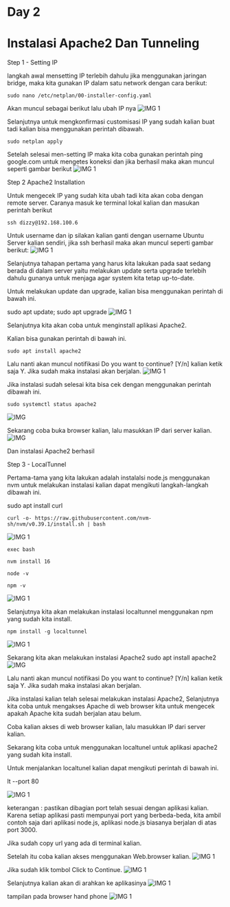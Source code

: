 # Day 2
# Instalasi Apache2 Dan Tunneling

Step 1 - Setting IP

langkah awal mensetting IP terlebih dahulu jika menggunakan jaringan bridge, maka kita gunakan IP dalam satu network dengan cara berikut:
```
sudo nano /etc/netplan/00-installer-config.yaml

```
Akan muncul sebagai berikut lalu ubah IP nya
![IMG 1](https://github.com/Indizzy/Bootcamp-Devops/blob/main/Stage%201/week%201/images%202/Screenshot%20from%202022-08-24%2009-49-56.png)


Selanjutnya untuk mengkonfirmasi customisasi IP yang sudah kalian buat tadi kalian bisa menggunakan perintah dibawah.
```
sudo netplan apply
```

 Setelah selesai men-setting IP maka kita coba gunakan perintah ping google.com untuk mengetes koneksi dan jika berhasil maka akan muncul seperti gambar berikut
![IMG 1](https://github.com/Indizzy/Bootcamp-Devops/blob/main/Stage%201/week%201/images%202/Screenshot%20from%202022-08-24%2009-54-38.png)
  
  
Step 2
Apache2 Installation

Untuk mengecek IP yang sudah kita ubah tadi kita akan coba dengan remote server. Caranya masuk ke terminal lokal kalian dan masukan perintah berikut
```
ssh dizzy@192.168.100.6 
```
Untuk username dan ip silakan kalian ganti dengan username Ubuntu Server kalian sendiri, jika ssh berhasil maka akan muncul seperti gambar berikut:
![IMG 1](https://github.com/Indizzy/Bootcamp-Devops/blob/main/Stage%201/week%201/images%202/Screenshot%20from%202022-08-24%2010-01-00.png)


Selanjutnya tahapan pertama yang harus kita lakukan pada saat sedang berada di dalam server yaitu melakukan update serta upgrade terlebih dahulu gunanya untuk menjaga agar system kita tetap up-to-date.

Untuk melakukan update dan upgrade, kalian bisa menggunakan perintah di bawah ini.

sudo apt update; sudo apt upgrade
![IMG 1](https://github.com/Indizzy/Bootcamp-Devops/blob/main/Stage%201/week%201/images%202/Screenshot%20from%202022-08-24%2010-02-47.png)


Selanjutnya kita akan coba untuk menginstall aplikasi Apache2.

Kalian bisa gunakan perintah di bawah ini.
```
sudo apt install apache2
```
Lalu nanti akan muncul notifikasi Do you want to continue? [Y/n] kalian ketik saja Y. Jika sudah maka instalasi akan berjalan.
![IMG 1](https://github.com/Indizzy/Bootcamp-Devops/blob/main/Stage%201/week%201/images%202/Screenshot%20from%202022-08-25%2002-35-26.png)


Jika instalasi sudah selesai kita bisa cek dengan menggunakan perintah dibawah ini.
```
sudo systemctl status apache2
```
![IMG](https://github.com/Indizzy/Bootcamp-Devops/blob/main/Stage%201/week%201/images%202/Screenshot%20from%202022-08-25%2002-37-07.png)

Sekarang coba buka browser kalian, lalu masukkan IP dari server kalian.
![IMG](https://github.com/Indizzy/Bootcamp-Devops/blob/main/Stage%201/week%201/images%202/Screenshot%20from%202022-08-25%2002-37-59.png)


Dan instalasi Apache2 berhasil

Step 3 - LocalTunnel

Pertama-tama yang kita lakukan adalah instalalsi node.js menggunakan nvm untuk melakukan instalasi kalian dapat mengikuti langkah-langkah dibawah ini.

sudo apt install curl
```
curl -o- https://raw.githubusercontent.com/nvm-sh/nvm/v0.39.1/install.sh | bash

```
![IMG 1](https://github.com/Indizzy/Bootcamp-Devops/blob/main/Stage%201/week%201/images%202/Screenshot%20from%202022-08-25%2002-41-56.png)

```
exec bash
```

```
nvm install 16
```

```
node -v
```

```
npm -v

```
![IMG 1](https://github.com/Indizzy/Bootcamp-Devops/blob/main/Stage%201/week%201/images%202/Screenshot%20from%202022-08-25%2002-48-19.png)

Selanjutnya kita akan melakukan instalasi localtunnel menggunakan npm yang sudah kita install.

```
npm install -g localtunnel
```

![IMG 1](https://github.com/Indizzy/Bootcamp-Devops/blob/main/Stage%201/week%201/images%202/Screenshot%20from%202022-08-25%2002-49-19.png)

Sekarang kita akan melakukan instalasi Apache2
sudo apt install apache2
![IMG](https://github.com/Indizzy/Bootcamp-Devops/blob/main/Stage%201/week%201/images%202/Screenshot%20from%202022-08-25%2002-54-49.png)

Lalu nanti akan muncul notifikasi Do you want to continue? [Y/n] kalian ketik saja Y. Jika sudah maka instalasi akan berjalan.

Jika instalasi kalian telah selesai melakukan instalasi Apache2, Selanjutnya kita coba untuk mengakses Apache di web browser kita untuk mengecek apakah Apache kita sudah berjalan atau belum.

Coba kalian akses di web browser kalian, lalu masukkan IP dari server kalian.

Sekarang kita coba untuk menggunakan localtunel untuk aplikasi apache2 yang sudah kita install.

Untuk menjalankan localtunel kalian dapat mengikuti perintah di bawah ini.

lt --port 80

![IMG 1](https://github.com/Indizzy/Bootcamp-Devops/blob/main/Stage%201/week%201/images%202/Screenshot%20from%202022-08-25%2003-03-27.png)

keterangan : pastikan dibagian port telah sesuai dengan aplikasi kalian. Karena setiap aplikasi pasti mempunyai port yang berbeda-beda, kita ambil contoh saja dari aplikasi node.js, aplikasi node.js biasanya berjalan di atas port 3000.

Jika sudah copy url yang ada di terminal kalian.

Setelah itu coba kalian akses menggunakan Web.browser kalian.
![IMG 1](https://github.com/Indizzy/Bootcamp-Devops/blob/main/Stage%201/week%201/images%202/Screenshot%20from%202022-08-25%2003-04-29.png)


Jika sudah klik tombol Click to Continue.
![IMG 1](https://github.com/Indizzy/Bootcamp-Devops/blob/main/Stage%201/week%201/images%202/Screenshot%20from%202022-08-25%2003-04-17.png)

Selanjutnya kalian akan di arahkan ke aplikasinya
![IMG 1](https://github.com/Indizzy/Bootcamp-Devops/blob/main/Stage%201/week%201/images%202/Screenshot%20from%202022-08-25%2003-04-29.png)


tampilan pada browser hand phone
![IMG 1](https://github.com/Indizzy/Bootcamp-Devops/blob/main/Stage%201/week%201/images%202/Screenshot_20220825-030904_Chrome.jpg)

